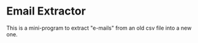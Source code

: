 # Email Extractor
 
 This is a mini-program to extract "e-mails" from an old csv file into a new one.
